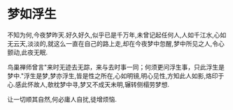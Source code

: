 # 梦如浮生

不知为何,今夜梦昨天.好久好久,似乎已是千万年,未曾记起任何人,人如千江水,心如无云天,淡淡的,就这么一直在自己的路上走,却在今夜梦中忽醒,梦中所见之人,令心颤动,此夜无眠.

鸟巢禅师曾言"来时无迹去无踪，来与去时事一同；何须更问浮生事，只此浮生是梦中."浮生是梦,梦亦浮生,皆是性之所在,心如明镜,明心见性,方知此人如影,烙印于心.感此怀故人,欹枕梦中寻,梦又不成天未明,辗转侧榻劳梦想. 

让一切顺其自然,何必庸人自扰,徒增烦恼.
